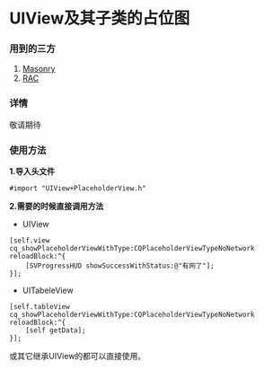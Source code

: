 # UIView及其子类的占位图

### 用到的三方
1. [Masonry](https://github.com/SnapKit/Masonry)
2. [RAC](https://github.com/ReactiveCocoa/ReactiveCocoa)

### 详情

敬请期待



### 使用方法

**1.导入头文件**

`#import "UIView+PlaceholderView.h"`


**2.需要的时候直接调用方法**

- UIView

```
[self.view cq_showPlaceholderViewWithType:CQPlaceholderViewTypeNoNetwork reloadBlock:^{
    [SVProgressHUD showSuccessWithStatus:@"有网了"];
}];
```

- UITabeleView

```
[self.tableView cq_showPlaceholderViewWithType:CQPlaceholderViewTypeNoNetwork reloadBlock:^{
    [self getData];
}];
```

或其它继承UIView的都可以直接使用。
